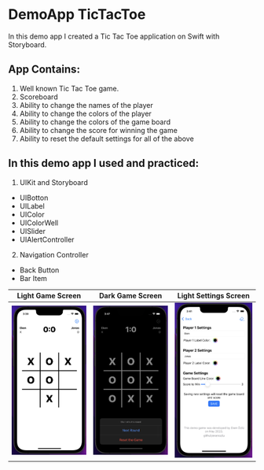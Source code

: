 # DemoApp TicTacToe
In this demo app I created a Tic Tac Toe application on Swift with Storyboard.

## App Contains:
1. Well known Tic Tac Toe game.
2. Scoreboard
3. Ability to change the names of the player
4. Ability to change the colors of the player
5. Ability to change the colors of the game board
6. Ability to change the score for winning the game
7. Ability to reset the default settings for all of the above

## In this demo app I used and practiced:
1. UIKit and Storyboard
  * UIBotton
  * UILabel
  * UIColor
  * UIColorWell
  * UISlider
  * UIAlertController
2. Navigation Controller
  * Back Button
  * Bar Item

| Light Game Screen                   | Dark Game Screen                    | Light Settings Screen                       |
| ----------------------------------- | ----------------------------------- | ------------------------------------------- |
| ![LightGameScreen](https://github.com/ekenozlu/DemoAppTicTacToe/blob/main/light_gamescreen.png "Light Game Screen") | ![DarkGameScreen](https://github.com/ekenozlu/DemoAppTicTacToe/blob/main/dark_gamescreen.png "Dark Game Screen") | ![LightSettingsScreen](https://github.com/ekenozlu/DemoAppTicTacToe/blob/main/light_settingsscreen.png "Light Settings Screen") |









